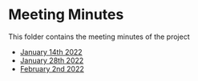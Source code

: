 # Meeting Minutes

This folder contains the meeting minutes of the project

- [January 14th 2022](Markdown/2022_01_14.md)
- [January 28th 2022](Markdown/2022_01_28.md)
- [February 2nd 2022](Markdown/2022_02_02.md)
